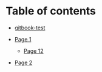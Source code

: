 # Table of contents

* [gitbook-test](README.md)
* [Page 1](page-1/README.md)

  * [Page 12](page-1/page-12.md)

* [Page 2](page-2.md)


